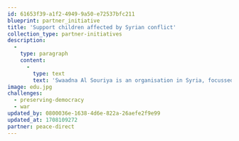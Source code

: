```yaml
---
id: 61653f39-a1f2-4949-9a50-e72537bfc211
blueprint: partner_initiative
title: 'Support children affected by Syrian conflict'
collection_type: partner-initiatives
description:
  -
    type: paragraph
    content:
      -
        type: text
        text: 'Swaadna Al Souriya is an organisation in Syria, focussed on supporting children, women, and poor families. They were established in 2015 to support children affected by the Syrian conflict to return to school and regain a sense of structure in their lives. They also support women’s empowerment, food security, and building livelihoods.'
image: edu.jpg
challenges:
  - preserving-democracy
  - war
updated_by: 0800036e-1638-4d6e-822a-26aefe2f9e99
updated_at: 1708109272
partner: peace-direct
---
```

